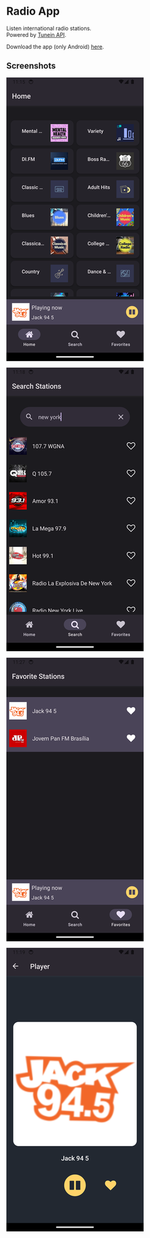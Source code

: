 # Radio App

Listen international radio stations.  
Powered by [Tunein API](https://tunein.com/).

Download the app (only Android) [here](https://github.com/Ridersk/radio-app/releases).

## Screenshots

![Home](assets/docs/home.png)

![Search Stations](assets/docs/search_stations.png)

![Favorite Stations](assets/docs/favorite_stations.png)

![Station Play](assets/docs/station_play.png)
